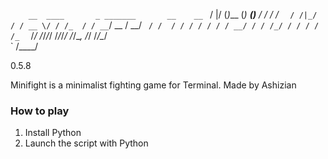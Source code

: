 `     __  ____       _ _______       __    __ 
`    /  |/  (_)___  (_) ____(_)___ _/ /_  / /_
`   / /|_/ / / __ \/ / /_  / / __ `/ __ \/ __/
`  / /  / / / / / / / __/ / / /_/ / / / / /_  
` /_/  /_/_/_/ /_/_/_/   /_/\__, /_/ /_/\__/  
`                          /____/             

0.5.8

Minifight is a minimalist fighting game for Terminal.
Made by Ashizian

### How to play

1. Install Python
2. Launch the script with Python
